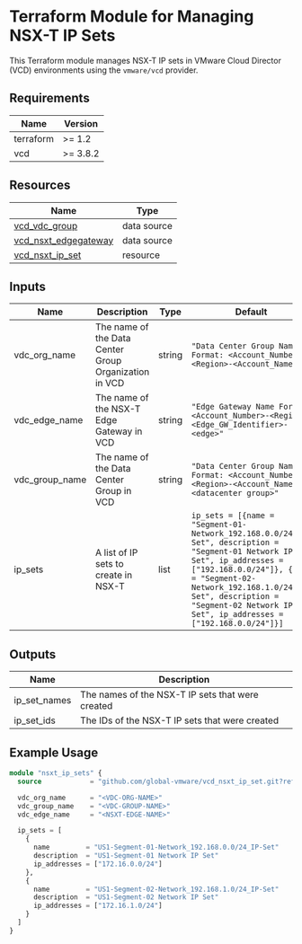 # Terraform Module for Managing NSX-T IP Sets

This Terraform module manages NSX-T IP sets in VMware Cloud Director (VCD) environments using the `vmware/vcd` provider.

## Requirements

| Name      | Version |
|-----------|---------|
| terraform | >= 1.2  |
| vcd       | >= 3.8.2 |

## Resources

| Name                                                                 | Type         |
|----------------------------------------------------------------------|--------------|
| [vcd_vdc_group](https://registry.terraform.io/providers/vmware/vcd/3.8.2/docs/data-sources/vdc_group) | data source |
| [vcd_nsxt_edgegateway](https://registry.terraform.io/providers/vmware/vcd/3.8.2/docs/data-sources/nsxt_edgegateway) | data source |
| [vcd_nsxt_ip_set](https://registry.terraform.io/providers/vmware/vcd/3.8.2/docs/resources/nsxt_ip_set) | resource |

## Inputs

| Name            | Description                                                      | Type | Default | Required |
|-----------------|------------------------------------------------------------------|------|---------|----------|
| vdc_org_name | The name of the Data Center Group Organization in VCD | string | `"Data Center Group Name Format: <Account_Number>-<Region>-<Account_Name>"` | yes |
| vdc_edge_name | The name of the NSX-T Edge Gateway in VCD | string | `"Edge Gateway Name Format: <Account_Number>-<Region>-<Edge_GW_Identifier>-<edge>"` | yes |
| vdc_group_name | The name of the Data Center Group in VCD | string | `"Data Center Group Name Format: <Account_Number>-<Region>-<Account_Name> <datacenter group>"` | yes |
| ip_sets | A list of IP sets to create in NSX-T | list | `ip_sets = [{name = "Segment-01-Network_192.168.0.0/24_IP-Set", description = "Segment-01 Network IP Set", ip_addresses = ["192.168.0.0/24"]}, {name = "Segment-02-Network_192.168.1.0/24_IP-Set", description = "Segment-02 Network IP Set", ip_addresses = ["192.168.0.0/24"]}]` | yes |

## Outputs

| Name             | Description                              |
|------------------|------------------------------------------|
| ip_set_names     | The names of the NSX-T IP sets that were created |
| ip_set_ids       | The IDs of the NSX-T IP sets that were created |

## Example Usage

```terraform
module "nsxt_ip_sets" {
  source            = "github.com/global-vmware/vcd_nsxt_ip_set.git?ref=v1.1.0"

  vdc_org_name      = "<VDC-ORG-NAME>"
  vdc_group_name    = "<VDC-GROUP-NAME>"
  vdc_edge_name     = "<NSXT-EDGE-NAME>"

  ip_sets = [
    {
      name         = "US1-Segment-01-Network_192.168.0.0/24_IP-Set"
      description  = "US1-Segment-01 Network IP Set"
      ip_addresses = ["172.16.0.0/24"]
    },
    {
      name         = "US1-Segment-02-Network_192.168.1.0/24_IP-Set"
      description  = "US1-Segment-02 Network IP Set"
      ip_addresses = ["172.16.1.0/24"]
    }
  ]
}
```

